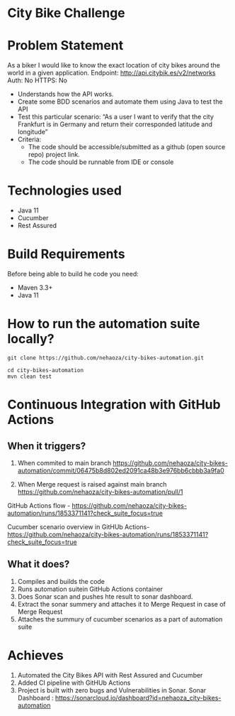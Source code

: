 **City Bike Challenge**
===
# **Problem Statement**
As a biker I would like to know the exact location of city bikes around the world in a given application.
Endpoint: http://api.citybik.es/v2/networks
Auth: No
HTTPS: No
 - Understands how the API works.
 - Create some BDD scenarios and automate them using Java to test the API
 - Test this particular scenario: “As a user I want to verify that the city Frankfurt is in Germany and return their corresponded latitude and longitude”
 - Criteria:
   - The code should be accessible/submitted as a github (open source repo) project link.
   - The code should be runnable from IDE or console

# **Technologies used**

- Java 11
- Cucumber
- Rest Assured

# **Build Requirements**
Before being able to build he code you need:
- Maven 3.3+
- Java 11

# **How to run the automation suite locally?**
````
git clone https://github.com/nehaoza/city-bikes-automation.git

cd city-bikes-automation
mvn clean test
````

# **Continuous Integration with GitHub Actions**

## **When it triggers?**
1. When commited to main branch
https://github.com/nehaoza/city-bikes-automation/commit/06475b8d802ed2091ca48b3e976bb6cbbb3a9fa0

2. When Merge request is raised against main branch
https://github.com/nehaoza/city-bikes-automation/pull/1

GitHub Actions flow - 
https://github.com/nehaoza/city-bikes-automation/runs/1853371141?check_suite_focus=true

Cucumber scenario overview in GitHUb Actions-
https://github.com/nehaoza/city-bikes-automation/runs/1853371141?check_suite_focus=true

## **What it does?**
1. Compiles and builds the code
2. Runs automation suitein GitHub Actions container
3. Does Sonar scan and pushes hte result to sonar dashboard.
4. Extract the sonar summery and attaches it to Merge Request in case of Merge Request
5. Attaches the summury of cucumber scenarios as a part of automation suite


# **Achieves**
1. Automated the City Bikes API with Rest Assured and Cucumber
2. Added CI pipeline with GitHUb Actions
3. Project is built with zero bugs and Vulnerabilities in Sonar. 
Sonar Dashboard : https://sonarcloud.io/dashboard?id=nehaoza_city-bikes-automation
